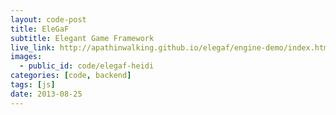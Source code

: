 ```yaml
---
layout: code-post
title: EleGaF
subtitle: Elegant Game Framework
live_link: http://apathinwalking.github.io/elegaf/engine-demo/index.html
images:
  - public_id: code/elegaf-heidi
categories: [code, backend]
tags: [js]
date: 2013-08-25
---
```

